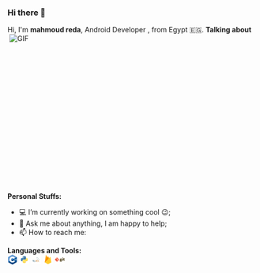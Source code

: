 ### Hi there 👋

Hi, I'm **mahmoud reda**, Android Developer , from Egypt 🇪🇬.
 <img align="right" alt="GIF" src="https://github.com/mahmoud-reda12/mahmoud-reda12/blob/main/code.gif?raw=true" width="500" height="320" />
**Talking about Personal Stuffs:**

- 💻 I’m currently working on something cool :wink:;
- 💬 Ask me about anything, I am happy to help;
- 📫 How to reach me:

  
**Languages and Tools:**  
<code><img height="20" src="https://raw.githubusercontent.com/github/explore/80688e429a7d4ef2fca1e82350fe8e3517d3494d/topics/cpp/cpp.png"></code>
<code><img height="20" src="https://raw.githubusercontent.com/github/explore/80688e429a7d4ef2fca1e82350fe8e3517d3494d/topics/python/python.png"></code>
<code><img height="20" src="https://raw.githubusercontent.com/github/explore/80688e429a7d4ef2fca1e82350fe8e3517d3494d/topics/mysql/mysql.png"></code>
<code><img height="20" src="https://raw.githubusercontent.com/github/explore/80688e429a7d4ef2fca1e82350fe8e3517d3494d/topics/firebase/firebase.png"></code>
<code><img height="20" src="https://raw.githubusercontent.com/github/explore/80688e429a7d4ef2fca1e82350fe8e3517d3494d/topics/git/git.png"></code>
